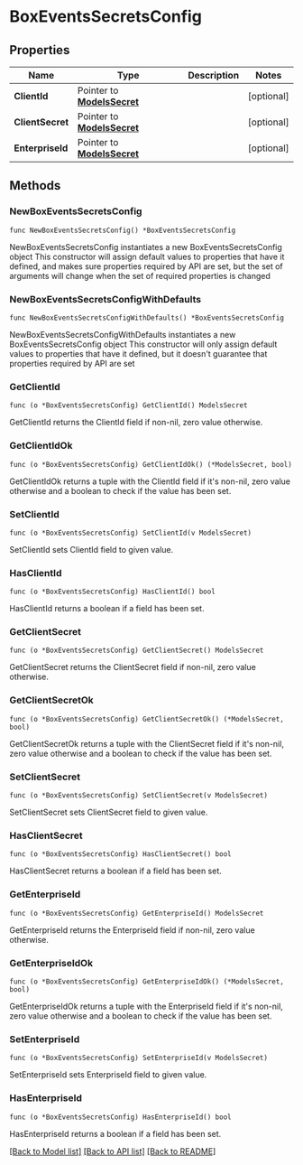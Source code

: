 # BoxEventsSecretsConfig

## Properties

Name | Type | Description | Notes
------------ | ------------- | ------------- | -------------
**ClientId** | Pointer to [**ModelsSecret**](ModelsSecret.md) |  | [optional] 
**ClientSecret** | Pointer to [**ModelsSecret**](ModelsSecret.md) |  | [optional] 
**EnterpriseId** | Pointer to [**ModelsSecret**](ModelsSecret.md) |  | [optional] 

## Methods

### NewBoxEventsSecretsConfig

`func NewBoxEventsSecretsConfig() *BoxEventsSecretsConfig`

NewBoxEventsSecretsConfig instantiates a new BoxEventsSecretsConfig object
This constructor will assign default values to properties that have it defined,
and makes sure properties required by API are set, but the set of arguments
will change when the set of required properties is changed

### NewBoxEventsSecretsConfigWithDefaults

`func NewBoxEventsSecretsConfigWithDefaults() *BoxEventsSecretsConfig`

NewBoxEventsSecretsConfigWithDefaults instantiates a new BoxEventsSecretsConfig object
This constructor will only assign default values to properties that have it defined,
but it doesn't guarantee that properties required by API are set

### GetClientId

`func (o *BoxEventsSecretsConfig) GetClientId() ModelsSecret`

GetClientId returns the ClientId field if non-nil, zero value otherwise.

### GetClientIdOk

`func (o *BoxEventsSecretsConfig) GetClientIdOk() (*ModelsSecret, bool)`

GetClientIdOk returns a tuple with the ClientId field if it's non-nil, zero value otherwise
and a boolean to check if the value has been set.

### SetClientId

`func (o *BoxEventsSecretsConfig) SetClientId(v ModelsSecret)`

SetClientId sets ClientId field to given value.

### HasClientId

`func (o *BoxEventsSecretsConfig) HasClientId() bool`

HasClientId returns a boolean if a field has been set.

### GetClientSecret

`func (o *BoxEventsSecretsConfig) GetClientSecret() ModelsSecret`

GetClientSecret returns the ClientSecret field if non-nil, zero value otherwise.

### GetClientSecretOk

`func (o *BoxEventsSecretsConfig) GetClientSecretOk() (*ModelsSecret, bool)`

GetClientSecretOk returns a tuple with the ClientSecret field if it's non-nil, zero value otherwise
and a boolean to check if the value has been set.

### SetClientSecret

`func (o *BoxEventsSecretsConfig) SetClientSecret(v ModelsSecret)`

SetClientSecret sets ClientSecret field to given value.

### HasClientSecret

`func (o *BoxEventsSecretsConfig) HasClientSecret() bool`

HasClientSecret returns a boolean if a field has been set.

### GetEnterpriseId

`func (o *BoxEventsSecretsConfig) GetEnterpriseId() ModelsSecret`

GetEnterpriseId returns the EnterpriseId field if non-nil, zero value otherwise.

### GetEnterpriseIdOk

`func (o *BoxEventsSecretsConfig) GetEnterpriseIdOk() (*ModelsSecret, bool)`

GetEnterpriseIdOk returns a tuple with the EnterpriseId field if it's non-nil, zero value otherwise
and a boolean to check if the value has been set.

### SetEnterpriseId

`func (o *BoxEventsSecretsConfig) SetEnterpriseId(v ModelsSecret)`

SetEnterpriseId sets EnterpriseId field to given value.

### HasEnterpriseId

`func (o *BoxEventsSecretsConfig) HasEnterpriseId() bool`

HasEnterpriseId returns a boolean if a field has been set.


[[Back to Model list]](../README.md#documentation-for-models) [[Back to API list]](../README.md#documentation-for-api-endpoints) [[Back to README]](../README.md)


